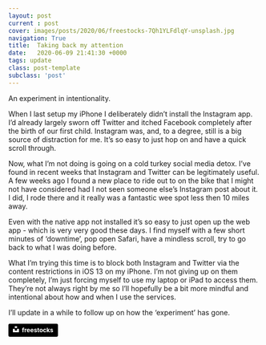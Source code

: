 ```yaml
---
layout: post
current : post
cover: images/posts/2020/06/freestocks-7Qh1YLFdlqY-unsplash.jpg
navigation: True
title:  Taking back my attention
date:   2020-06-09 21:41:30 +0000
tags: update
class: post-template
subclass: 'post'
---
```

An experiment in intentionality.

When I last setup my iPhone I deliberately didn’t install the Instagram app. I’d already largely sworn off Twitter and itched Facebook completely after the birth of our first child. Instagram was, and, to a degree, still is a big source of distraction for me. It’s so easy to just hop on and have a quick scroll through.

Now, what I’m not doing is going on a cold turkey social media detox. I’ve found in recent weeks that Instagram and Twitter can be legitimately useful. A few weeks ago I found a new place to ride out to on the bike that I might not have considered had I not seen someone else’s Instagram post about it. I did, I rode there and it really was a fantastic wee spot less then 10 miles away.

Even with the native app not installed it’s so easy to just open up the web app - which is very very good these days. I find myself with a few short minutes of ‘downtime’, pop open Safari, have a mindless scroll, try to go back to what I was doing before.

What I’m trying this time is to block both Instagram and Twitter via the content restrictions in iOS 13 on my iPhone. I’m not giving up on them completely, I’m just forcing myself to use my laptop or iPad to access them. They’re not always right by me so I’ll hopefully be a bit more mindful and intentional about how and when I use the services.

I’ll update in a while to follow up on how the ‘experiment’ has gone.

<a style="background-color:black;color:white;text-decoration:none;padding:4px 6px;font-family:-apple-system, BlinkMacSystemFont, &quot;San Francisco&quot;, &quot;Helvetica Neue&quot;, Helvetica, Ubuntu, Roboto, Noto, &quot;Segoe UI&quot;, Arial, sans-serif;font-size:12px;font-weight:bold;line-height:1.2;display:inline-block;border-radius:3px" href="https://unsplash.com/@freestocks?utm_source=unsplash&utm_medium=referral&utm_content=creditCopyText" target="_blank" rel="noopener noreferrer" title="Download free do whatever you want high-resolution photos from freestocks"><span style="display:inline-block;padding:2px 3px"><svg xmlns="http://www.w3.org/2000/svg" style="height:12px;width:auto;position:relative;vertical-align:middle;top:-2px;fill:white" viewBox="0 0 32 32"><title>unsplash-logo</title><path d="M10 9V0h12v9H10zm12 5h10v18H0V14h10v9h12v-9z"></path></svg></span><span style="display:inline-block;padding:2px 3px">freestocks</span></a>